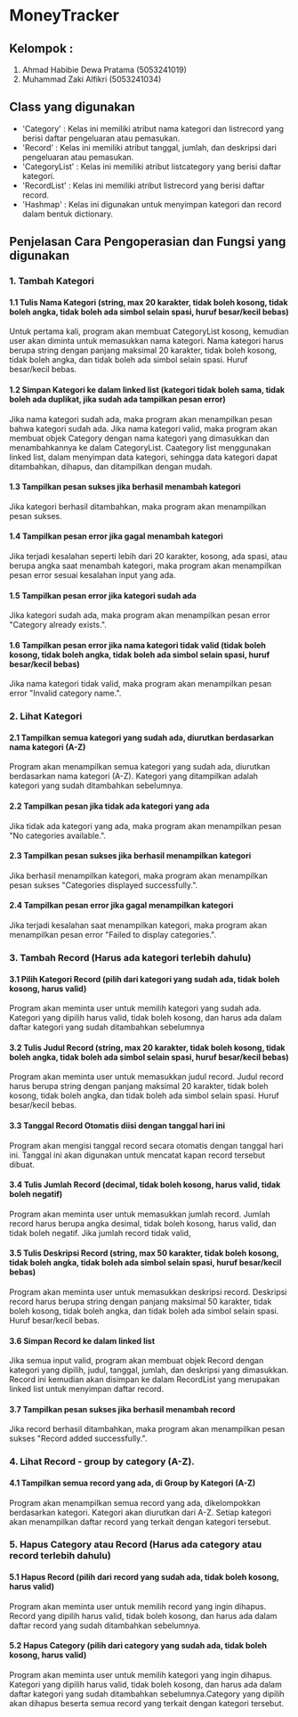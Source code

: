# MoneyTracker

## Kelompok :
1. Ahmad Habibie Dewa Pratama (5053241019)
2. Muhammad Zaki Alfikri (5053241034)

## Class yang digunakan
- 'Category' : Kelas ini memiliki atribut nama kategori dan listrecord yang berisi daftar pengeluaran atau pemasukan.
- 'Record' : Kelas ini memiliki atribut tanggal, jumlah, dan deskripsi dari pengeluaran atau pemasukan.
- 'CategoryList' : Kelas ini memiliki atribut listcategory yang berisi daftar kategori.
- 'RecordList' : Kelas ini memiliki atribut listrecord yang berisi daftar record.
- 'Hashmap' : Kelas ini digunakan untuk menyimpan kategori dan record dalam bentuk dictionary.

## Penjelasan Cara Pengoperasian dan Fungsi yang digunakan
### 1. Tambah Kategori 
#### 1.1 Tulis Nama Kategori (string, max 20 karakter, tidak boleh kosong, tidak boleh angka, tidak boleh ada simbol selain spasi, huruf besar/kecil bebas)
Untuk pertama kali, program akan membuat CategoryList kosong, kemudian user akan diminta untuk memasukkan nama kategori. Nama kategori harus berupa string dengan panjang maksimal 20 karakter, tidak boleh kosong, tidak boleh angka, dan tidak boleh ada simbol selain spasi. 
Huruf besar/kecil bebas. 

#### 1.2 Simpan Kategori ke dalam linked list (kategori tidak boleh sama, tidak boleh ada duplikat, jika sudah ada tampilkan pesan error)
Jika nama kategori sudah ada, maka program akan menampilkan pesan bahwa kategori sudah ada. Jika nama kategori valid, maka program akan membuat objek Category dengan nama kategori yang dimasukkan dan menambahkannya ke dalam CategoryList.
Caategory list menggunakan linked list, dalam menyimpan data kategori, sehingga data kategori dapat ditambahkan, dihapus, dan ditampilkan dengan mudah.

#### 1.3 Tampilkan pesan sukses jika berhasil menambah kategori
Jika kategori berhasil ditambahkan, maka program akan menampilkan pesan sukses.

#### 1.4 Tampilkan pesan error jika gagal menambah kategori
Jika terjadi kesalahan seperti lebih dari 20 karakter, kosong, ada spasi, atau berupa angka saat menambah kategori, maka program akan menampilkan pesan error sesuai kesalahan input yang ada. 

#### 1.5 Tampilkan pesan error jika kategori sudah ada
Jika kategori sudah ada, maka program akan menampilkan pesan error "Category already exists.".

#### 1.6 Tampilkan pesan error jika nama kategori tidak valid (tidak boleh kosong, tidak boleh angka, tidak boleh ada simbol selain spasi, huruf besar/kecil bebas)
Jika nama kategori tidak valid, maka program akan menampilkan pesan error "Invalid category name.".


### 2. Lihat Kategori
#### 2.1 Tampilkan semua kategori yang sudah ada, diurutkan berdasarkan nama kategori (A-Z)
Program akan menampilkan semua kategori yang sudah ada, diurutkan berdasarkan nama kategori (A-Z). Kategori yang ditampilkan adalah kategori yang sudah ditambahkan sebelumnya.

#### 2.2 Tampilkan pesan jika tidak ada kategori yang ada
Jika tidak ada kategori yang ada, maka program akan menampilkan pesan "No categories available.".

#### 2.3 Tampilkan pesan sukses jika berhasil menampilkan kategori
Jika berhasil menampilkan kategori, maka program akan menampilkan pesan sukses "Categories displayed successfully.".

#### 2.4 Tampilkan pesan error jika gagal menampilkan kategori
Jika terjadi kesalahan saat menampilkan kategori, maka program akan menampilkan pesan error "Failed to display categories.".


### 3. Tambah Record (Harus ada kategori terlebih dahulu)
#### 3.1 Pilih Kategori Record (pilih dari kategori yang sudah ada, tidak boleh kosong, harus valid)
Program akan meminta user untuk memilih kategori yang sudah ada. Kategori yang dipilih harus valid, tidak boleh kosong, dan harus ada dalam daftar kategori yang sudah ditambahkan sebelumnya

#### 3.2 Tulis Judul Record (string, max 20 karakter, tidak boleh kosong, tidak boleh angka, tidak boleh ada simbol selain spasi, huruf besar/kecil bebas)
Program akan meminta user untuk memasukkan judul record. Judul record harus berupa string dengan panjang maksimal 20 karakter, tidak boleh kosong, tidak boleh angka, dan tidak boleh ada simbol selain spasi. Huruf besar/kecil bebas.

#### 3.3 Tanggal Record Otomatis diisi dengan tanggal hari ini
Program akan mengisi tanggal record secara otomatis dengan tanggal hari ini. Tanggal ini akan digunakan untuk mencatat kapan record tersebut dibuat.

#### 3.4 Tulis Jumlah Record (decimal, tidak boleh kosong, harus valid, tidak boleh negatif)
Program akan meminta user untuk memasukkan jumlah record. Jumlah record harus berupa angka desimal, tidak boleh kosong, harus valid, dan tidak boleh negatif. Jika jumlah record tidak valid,

#### 3.5 Tulis Deskripsi Record (string, max 50 karakter, tidak boleh kosong, tidak boleh angka, tidak boleh ada simbol selain spasi, huruf besar/kecil bebas) 
Program akan meminta user untuk memasukkan deskripsi record. Deskripsi record harus berupa string dengan panjang maksimal 50 karakter, tidak boleh kosong, tidak boleh angka, dan tidak boleh ada simbol selain spasi. Huruf besar/kecil bebas.

#### 3.6 Simpan Record ke dalam linked list
Jika semua input valid, program akan membuat objek Record dengan kategori yang dipilih, judul, tanggal, jumlah, dan deskripsi yang dimasukkan. Record ini kemudian akan disimpan ke dalam RecordList yang merupakan linked list untuk menyimpan daftar record.

#### 3.7 Tampilkan pesan sukses jika berhasil menambah record
Jika record berhasil ditambahkan, maka program akan menampilkan pesan sukses "Record added successfully.".


### 4. Lihat Record - group by category (A-Z).
#### 4.1 Tampilkan semua record yang ada, di Group by Kategori (A-Z)
Program akan menampilkan semua record yang ada, dikelompokkan berdasarkan kategori. Kategori akan diurutkan dari A-Z. Setiap kategori akan menampilkan daftar record yang terkait dengan kategori tersebut.


### 5. Hapus Category atau Record (Harus ada category atau record terlebih dahulu)
#### 5.1 Hapus Record (pilih dari record yang sudah ada, tidak boleh kosong, harus valid)
Program akan meminta user untuk memilih record yang ingin dihapus. Record yang dipilih harus valid, tidak boleh kosong, dan harus ada dalam daftar record yang sudah ditambahkan sebelumnya.

#### 5.2 Hapus Category (pilih dari category yang sudah ada, tidak boleh kosong, harus valid)
Program akan meminta user untuk memilih kategori yang ingin dihapus. Kategori yang dipilih harus valid, tidak boleh kosong, dan harus ada dalam daftar kategori yang sudah ditambahkan sebelumnya.Category yang dipilih akan dihapus beserta semua record yang terkait dengan kategori tersebut.